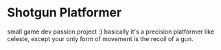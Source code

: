 # Shotgun Platformer
 
small game dev passion project :)
basically it's a precision platformer like celeste, except your only form of movement is the recoil of a gun.
